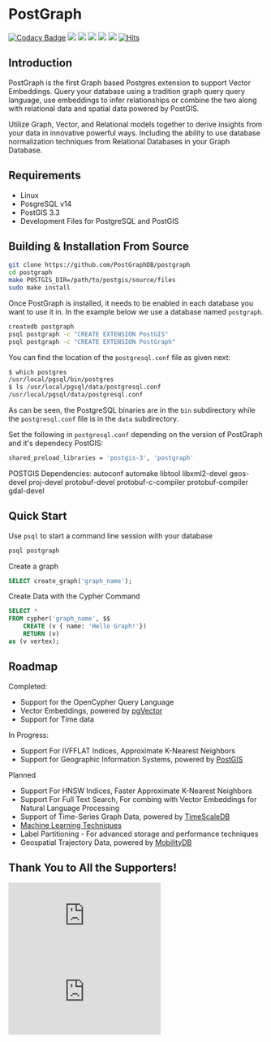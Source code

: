 # PostGraph
[![Codacy Badge](https://api.codacy.com/project/badge/Grade/854cafdbd0394189bec10e8fdd17df7f)](https://app.codacy.com/gh/PostGraphDB/postgraph?utm_source=github.com&utm_medium=referral&utm_content=PostGraphDB/postgraph&utm_campaign=Badge_Grade)   <a href="https://github.com/PostGraphDB/PostGraph/blob/master/LICENSE"><img src="https://img.shields.io/github/license/PostGraphDB/PostGraph"/></a>   <a href="https://github.com/PostGraphDB/PostGraph/issues"><img src="https://img.shields.io/github/issues/PostGraphDB/PostGraph"/></a>   <a href="https://github.com/PostGraphDB/PostGraph/network/members"><img src="https://img.shields.io/github/forks/PostGraphDB/PostGraph"/></a>   <a href="https://github.com/PostGraphDB/PostGraph/stargazers"><img src="https://img.shields.io/github/stars/PostGraphDB/PostGraph"/></a>   <a href="https://discord.gg/KDTTx2vz2m"><img src="https://img.shields.io/discord/1036610864071053413.svg?label=discord&style=flat&color=5a66f6"></a>
[![Hits](https://hits.sh/github.com/PostGraphDB/postgraph.svg)](https://hits.sh/github.com/PostGraphDB/postgraph/)

## Introduction
PostGraph is the first Graph based Postgres extension to support Vector Embeddings. Query your database using a tradition graph query query language, use embeddings to infer relationships or combine the two along with relational data and spatial data powered by PostGIS. 

Utilize Graph, Vector, and Relational models together to derive insights from your data in innovative powerful ways. Including the ability to use database normalization techniques from Relational Databases in your Graph Database.

## Requirements
-   Linux
-   PosgreSQL v14
-   PostGIS 3.3
-   Development Files for PostgreSQL and PostGIS

## Building & Installation From Source
```bash
git clone https://github.com/PostGraphDB/postgraph
cd postgraph
make POSTGIS_DIR=/path/to/postgis/source/files
sudo make install
```

Once PostGraph is installed, it needs to be enabled in each database you want to use it in. In the example below we use a database named `postgraph`.
```bash
createdb postgraph
psql postgraph -c "CREATE EXTENSION PostGIS"
psql postgraph -c "CREATE EXTENSION PostGraph"
```

You can find the location of the `postgresql.conf` file as given next:
```bash
$ which postgres
/usr/local/pgsql/bin/postgres
$ ls /usr/local/pgsql/data/postgresql.conf
/usr/local/pgsql/data/postgresql.conf
```
As can be seen, the PostgreSQL binaries are in the `bin` subdirectory while the `postgresql.conf` file is in the `data` subdirectory.

Set the following in `postgresql.conf` depending on the version of PostGraph and it's dependecy PostGIS:
```bash
shared_preload_libraries = 'postgis-3', 'postgraph'
```
POSTGIS Dependencies:
autoconf
automake
libtool
libxml2-devel
geos-devel
proj-devel
protobuf-devel protobuf-c-compiler protobuf-compiler
gdal-devel

## Quick Start

Use `psql` to start a command line session with your database
```bash
psql postgraph
```

Create a graph
```sql
SELECT create_graph('graph_name');
```

Create Data with the Cypher Command
```sql
SELECT *
FROM cypher('graph_name', $$
    CREATE (v { name: 'Hello Graph!'})
    RETURN (v)
as (v vertex);
```


## Roadmap

Completed:
-   Support for the OpenCypher Query Language
-   Vector Embeddings, powered by [pgVector](https://github.com/pgvector/pgvector)
-   Support for Time data

In Progress:
-   Support For IVFFLAT Indices, Approximate K-Nearest Neighbors
-   Support for Geographic Information Systems, powered by [PostGIS](http://postgis.net/)

Planned
-   Support For HNSW Indices, Faster Approximate K-Nearest Neighbors
-   Support For Full Text Search, For combing with Vector Embeddings for Natural Language Processing
-   Support of Time-Series Graph Data, powered by [TimeScaleDB](https://github.com/timescale/timescaledb)
-   [Machine Learning Techniques](https://github.com/postgresml/postgresml)
-   Label Partitioning - For advanced storage and performance techniques
-   Geospatial Trajectory Data, powered by [MobilityDB](https://github.com/MobilityDB/MobilityDB)

## Thank You to All the Supporters!
![Stargazers repo roster for @Postgraphdb/postgraph](http://bytecrank.com/nastyox/reporoster/php/stargazersSVG.php?user=Postgraphdb&repo=postgraph)
![Forkers repo roster for @Postgraphdb/postgraph](http://bytecrank.com/nastyox/reporoster/php/forkersSVG.php?user=Postgraphdb&repo=postgraph)
